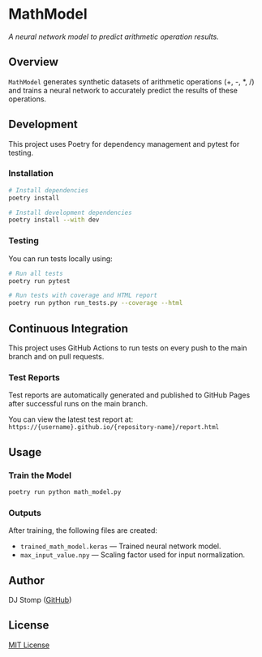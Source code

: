 # MathModel

*A neural network model to predict arithmetic operation results.*

## Overview

`MathModel` generates synthetic datasets of arithmetic operations (+, -, *, /) and trains a neural network to accurately predict the results of these operations.

## Development

This project uses Poetry for dependency management and pytest for testing.

### Installation

```bash
# Install dependencies
poetry install

# Install development dependencies
poetry install --with dev
```

### Testing

You can run tests locally using:

```bash
# Run all tests
poetry run pytest

# Run tests with coverage and HTML report
poetry run python run_tests.py --coverage --html
```

## Continuous Integration

This project uses GitHub Actions to run tests on every push to the main branch and on pull requests.

### Test Reports

Test reports are automatically generated and published to GitHub Pages after successful runs on the main branch.

You can view the latest test report at:
`https://{username}.github.io/{repository-name}/report.html`

## Usage

### Train the Model

```bash
poetry run python math_model.py
```

### Outputs

After training, the following files are created:

- `trained_math_model.keras` — Trained neural network model.
- `max_input_value.npy` — Scaling factor used for input normalization.

## Author

DJ Stomp ([GitHub](https://github.com/DJStompZone))

## License

[MIT License](LICENSE)